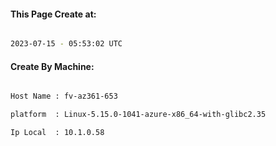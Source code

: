 
   
#### This Page Create at:

```bash

2023-07-15 - 05:53:02 UTC

```

#### Create By Machine:

```bash

Host Name : fv-az361-653

platform  : Linux-5.15.0-1041-azure-x86_64-with-glibc2.35

Ip Local  : 10.1.0.58

```

